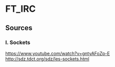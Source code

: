 # FT_IRC

## Sources

### I. Sockets

https://www.youtube.com/watch?v=gntyAFoZp-E
http://sdz.tdct.org/sdz/les-sockets.html